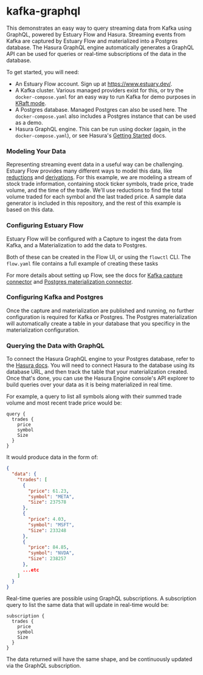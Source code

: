 # kafka-graphql

This demonstrates an easy way to query streaming data from Kafka using GraphQL, powered by Estuary
Flow and Hasura. Streaming events from Kafka are captured by Estuary Flow and materialized into a
Postgres database. The Hasura GraphQL engine automatically generates a GraphQL API can be used for
queries or real-time subscriptions of the data in the database.

To get started, you will need:

- An Estuary Flow account. Sign up at https://www.estuary.dev/.
- A Kafka cluster. Various managed providers exist for this, or try the `docker-compose.yaml` for an
  easy way to run Kafka for demo purposes in [KRaft
  mode](https://developer.confluent.io/learn/kraft/).
- A Postgres database. Managed Postgres can also be used here. The `docker-compose.yaml` also
  includes a Postgres instance that can be used as a demo.
- Hasura GraphQL engine. This can be run using docker (again, in the `docker-compose.yaml`), or see
  Hasura's [Getting Started](https://hasura.io/docs/latest/getting-started/index/) docs.

### Modeling Your Data

Representing streaming event data in a useful way can be challenging. Estuary Flow provides many
different ways to model this data, like
[reductions](https://docs.estuary.dev/concepts/schemas/#reductions) and
[derivations](https://docs.estuary.dev/concepts/derivations/). For this example, we are modeling a
stream of stock trade information, containing stock ticker symbols, trade price, trade volume, and
the time of the trade. We'll use reductions to find the total volume traded for each symbol and the
last traded price. A sample data generator is included in this repository, and the rest of this
example is based on this data.

### Configuring Estuary Flow

Estuary Flow will be configured with a Capture to ingest the data from Kafka, and a Materialization
to add the data to Postgres.

Both of these can be created in the Flow UI, or using the `flowctl` CLI. The `flow.yaml` file contains a full example of creating these tasks

For more details about setting up Flow, see the docs for [Kafka capture connector](https://docs.estuary.dev/reference/Connectors/capture-connectors/apache-kafka/) and [Postgres materialization connector](https://docs.estuary.dev/reference/Connectors/materialization-connectors/PostgreSQL/).

### Configuring Kafka and Postgres

Once the capture and materialization are published and running, no further configuration is required for Kafka or Postgres. The Postgres materialization will automatically create a table in your database that you specificy in the materialization configuration.

### Querying the Data with GraphQL

To connect the Hasura GraphQL engine to your Postgres database, refer to the [Hasura docs](https://hasura.io/docs/latest/index/). You will need to connect Hasura to the database using its database URL, and then track the table that your materialization created. Once that's done, you can use the Hasura Engine console's API explorer to build queries over your data as it is being materialized in real time.

For example, a query to list all symbols along with their summed trade volume and most recent trade price would be:

```
query {
  trades {
    price
    symbol
    Size
  }
}
```

It would produce data in the form of:

```json
{
  "data": {
    "trades": [
      {
        "price": 61.23,
        "symbol": "META",
        "Size": 237578
      },
      {
        "price": 4.03,
        "symbol": "MSFT",
        "Size": 233248
      },
      {
        "price": 84.85,
        "symbol": "NVDA",
        "Size": 238257
      },
      ...etc
    ]
  }
}
```

Real-time queries are possible using GraphQL subscriptions. A subscription query to list the same data that will update in real-time would be:

```
subscription {
  trades {
    price
    symbol
    Size
  }
}
```

The data returned will have the same shape, and be continuously updated via the GraphQL subscription.
